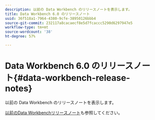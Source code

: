 ```yaml
---
description: 以前の Data Workbench のリリースノートを表示します。
title: Data Workbench 6.0 のリリースノート
uuid: 36f518a1-7964-4380-9cfe-38950126bbb4
source-git-commit: 232117a8cacaecf8e5d7fcaccc5290d6297947e5
workflow-type: tm+mt
source-wordcount: '38'
ht-degree: 57%

---
```



# Data Workbench 6.0 のリリースノート{#data-workbench-release-notes}

以前の Data Workbench のリリースノートを表示します。

[以前のData Workbenchリリースノート](https://experienceleague.adobe.com/docs/data-workbench/using/release-notes/c-release-notes-insight-600.html)も参照してください。
